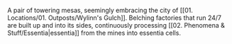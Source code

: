 A pair of towering mesas, seemingly embracing the city of [[01. Locations/01. Outposts/Wylinn's Gulch]]. Belching factories that run 24/7 are built up and into its sides, continuously processing [[02. Phenomena & Stuff/Essentia\|essentia]] from the mines into essentia cells.